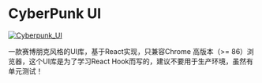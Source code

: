 # CyberPunk UI

[![Cyberpunk_UI](https://circleci.com/gh/GreedyWhale/Cyberpunk_UI.svg?style=svg)](https://app.circleci.com/pipelines/github/GreedyWhale/Cyberpunk_UI)

一款赛博朋克风格的UI库，基于React实现，只兼容Chrome 高版本（>= 86）浏览器，这个UI库是为了学习React Hook而写的，建议不要用于生产环境，虽然有单元测试！